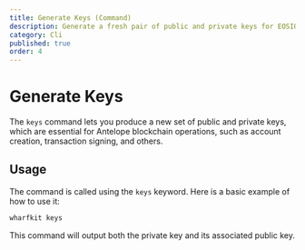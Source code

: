 ```yaml
---
title: Generate Keys (Command)
description: Generate a fresh pair of public and private keys for EOSIO blockchain interactions.
category: Cli
published: true
order: 4
---
```


# Generate Keys

The `keys` command lets you produce a new set of public and private keys, which are essential for Antelope blockchain operations, such as account creation, transaction signing, and others.

## Usage

The command is called using the `keys` keyword. Here is a basic example of how to use it:

```bash
wharfkit keys
```

This command will output both the private key and its associated public key.
